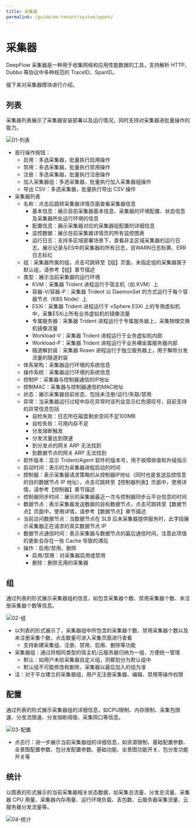 ```yaml
---
title: 采集器
permalink: /guide/ee-tenant/system/agent/
---
```


# 采集器

DeepFlow 采集器是一种用于收集网络和应用性能数据的工具，支持解析 HTTP、Dubbo 等协议中多种规范的 TraceID、SpanID。

接下来对采集器模块进行介绍。

## 列表

采集器列表展示了采集器安装部署以及运行情况，同时支持对采集器进批量操作的能力。

![01-列表](https://yunshan-guangzhou.oss-cn-beijing.aliyuncs.com/pub/pic/202406206673d4a708edd.png)

- 首行操作按钮：
  - 启用：多选采集器，批量执行启用操作
  - 禁用：多选采集器，批量执行禁用操作
  - 注册：多选采集器，批量执行注册操作
  - 加入采集器组：多选采集器，批量执行加入采集器组操作
  - 导出 CSV：多选采集器，批量执行导出 CSV 操作
- 采集器列表
  - 名称：点击后跳转采集器详情页面查看采集器信息
    - 基本信息：展示目前采集器基本信息、采集器的环境配置、状态信息及采集器所处运行环境的信息
    - 配置信息：展示采集器对应的采集器组配置的详细信息
    - 监控数据：展示目前采集器详情页的所有监控图表
    - 运行日志：支持多区域部署场景下，查看非主区域采集器的运行日志。展示记录与ES中的采集器的所有日志，且WARN日志标黄、ERR日志标红
  - 组：采集器所属的组，点击可跳转至【组】页面，未指定组的采集器属于默认组，请参考【组】章节描述
  - 类型：展示当前采集器的运行环境
    - KVM：采集器 Trident 进程运行于宿主机（如 KVM）上
    - 容器-V/容器-P：采集器 Trident 以 DaemonSet 的方式运行于每个容器节点（K8S Node）上
    - ESXi：采集器 Trident 进程运行于 vSphere ESXi 上的专用虚拟机中，采集ESXi上所有业务虚拟机的镜像流量
    - 专属服务器：采集器 Trident 进程运行于专属服务器上，采集物理交换机镜像流量
    - Workload-V：采集器 Trident 进程运行于业务虚拟机内部
    - Workload-P：采集器 Trident 进程运行于业务裸金属服务器内部
    - 隧道解封装：采集器 Rosen 进程运行于独立服务器上，用于解除分发流量的隧道封装
  - 体系架构：采集器运行环境的系统信息
  - 操作系统：采集器运行环境的系统信息
  - 控制IP：采集器与控制器通信的IP地址
  - 控制MAC：采集器与控制器通信的MAC地址
  - 状态：展示采集器目前状态，包括未注册/运行/失联/禁用
  - 异常：当采集器运行过程中存在异常时该列会显示红色感叹号，目前支持的异常信息包括
    - 自检失败：日志所在磁盘剩余空间不足100MB
    - 自检失败：可用内存不足
    - 分发熔断触发
    - 分发流量达到限速
    - 到分发点的网关 ARP 无法找到
    - 到数据节点的网关 ARP 无法找到
  - 软件版本：显示 Trident/Agent 软件的版本号，用于故障排查和升级指示
  - 启动时间：表示的为采集器进程启动的时间
  - 控制器：表示采集器请求策略的从控制器IP地址（同时也是发送监控信息的目的数据节点 IP 地址），点击可跳转至【控制器列表】页面中，使用详情，请参考【控制器】章节描述
  - 控制器同步时间：展示的采集器最近一次与控制器同步云平台信息的时间
  - 数据节点：表示采集器发送数据的目标数据节点，点击可跳转至【数据节点】页面中，使用详情，请参考【数据节点】章节描述
  - 当前访问数据节点：当数据节点在 SLB 后未采集器提供服务时，此字段展示采集器正在请求的真实数据节点 IP
  - 数据节点通信时间：表示采集器与数据节点的最后通信时间，注意此项值的更新会存在一些 Cache 导致的滞后
  - 操作：启用/禁用、删除
    - 启用/禁用：对采集器启用或禁用
    - 删除：删除无用的采集器

## 组

通过列表的形式展示采集器组的信息，如包含采集器个数、禁用采集器个数、未注册采集器个数等信息。

![02-组](https://yunshan-guangzhou.oss-cn-beijing.aliyuncs.com/pub/pic/202406206673d4c187e7f.png)

- 以列表的形式展示了，采集器组中所包含的采集器个数、禁用采集器个数以及未注册采集个数，点击数量可进入采集页面进行查看
  - 支持新建采集组、注册、禁用、启用、删除等功能
- 采集器组：通过将相同类型的宿主机/云服务器归纳为一组，方便统一管理
  - 默认：如用户未给采集器自定义组，则都划分为默认组中
  - 默认组不可能修改和删除，采集器以最后加入的组为准
- 注：对于平台建立的采集器组，用户无注册采集器、编辑、禁用等操作权限
  
## 配置

通过列表的形式展示采集器组的详细信息，如CPU限制、内存限制、采集包限速、分发流限速、分发熔断阈值、采集网口等信息。

![03-配置](https://yunshan-guangzhou.oss-cn-beijing.aliyuncs.com/pub/pic/202406206673d4d1b64aa.png)

- 点击行：进一步展示当前采集器组的详细信息，如资源限制、基础配置参数、全景图配置参数、包分发配置参数、基础功能、全景图功能开关、包分发功能开关等

## 统计

以图表的形式展示的当前采集器相关状态数据，如采集总流量、分发总流量、采集器 CPU 用量、采集器内存用量、运行环境负载、丢包数、云服务器采集流量、云服务器分发流量等。

![04-统计](https://yunshan-guangzhou.oss-cn-beijing.aliyuncs.com/pub/pic/202406206673d4e252f7f.png)

